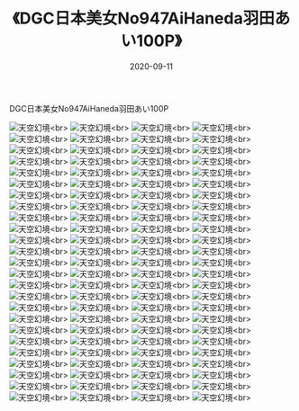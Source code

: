 ﻿---
layout: post
title: 《DGC日本美女No947AiHaneda羽田あい100P》
date: 2020-09-11
img: http://photo.orgx.cf/性感/2020/DGC日本美女No947AiHaneda羽田あい100P/000.jpg
tags: [美女,性感,泳衣]
---

DGC日本美女No947AiHaneda羽田あい100P



![天空幻境](http://photo.orgx.cf/性感/2020/DGC日本美女No947AiHaneda羽田あい100P/001.jpg''天空幻境'')<br>
![天空幻境](http://photo.orgx.cf/性感/2020/DGC日本美女No947AiHaneda羽田あい100P/002.jpg''天空幻境'')<br>
![天空幻境](http://photo.orgx.cf/性感/2020/DGC日本美女No947AiHaneda羽田あい100P/003.jpg''天空幻境'')<br>
![天空幻境](http://photo.orgx.cf/性感/2020/DGC日本美女No947AiHaneda羽田あい100P/004.jpg''天空幻境'')<br>
![天空幻境](http://photo.orgx.cf/性感/2020/DGC日本美女No947AiHaneda羽田あい100P/005.jpg''天空幻境'')<br>
![天空幻境](http://photo.orgx.cf/性感/2020/DGC日本美女No947AiHaneda羽田あい100P/006.jpg''天空幻境'')<br>
![天空幻境](http://photo.orgx.cf/性感/2020/DGC日本美女No947AiHaneda羽田あい100P/007.jpg''天空幻境'')<br>
![天空幻境](http://photo.orgx.cf/性感/2020/DGC日本美女No947AiHaneda羽田あい100P/008.jpg''天空幻境'')<br>
![天空幻境](http://photo.orgx.cf/性感/2020/DGC日本美女No947AiHaneda羽田あい100P/009.jpg''天空幻境'')<br>
![天空幻境](http://photo.orgx.cf/性感/2020/DGC日本美女No947AiHaneda羽田あい100P/010.jpg''天空幻境'')<br>
![天空幻境](http://photo.orgx.cf/性感/2020/DGC日本美女No947AiHaneda羽田あい100P/011.jpg''天空幻境'')<br>
![天空幻境](http://photo.orgx.cf/性感/2020/DGC日本美女No947AiHaneda羽田あい100P/012.jpg''天空幻境'')<br>
![天空幻境](http://photo.orgx.cf/性感/2020/DGC日本美女No947AiHaneda羽田あい100P/013.jpg''天空幻境'')<br>
![天空幻境](http://photo.orgx.cf/性感/2020/DGC日本美女No947AiHaneda羽田あい100P/014.jpg''天空幻境'')<br>
![天空幻境](http://photo.orgx.cf/性感/2020/DGC日本美女No947AiHaneda羽田あい100P/015.jpg''天空幻境'')<br>
![天空幻境](http://photo.orgx.cf/性感/2020/DGC日本美女No947AiHaneda羽田あい100P/016.jpg''天空幻境'')<br>
![天空幻境](http://photo.orgx.cf/性感/2020/DGC日本美女No947AiHaneda羽田あい100P/017.jpg''天空幻境'')<br>
![天空幻境](http://photo.orgx.cf/性感/2020/DGC日本美女No947AiHaneda羽田あい100P/018.jpg''天空幻境'')<br>
![天空幻境](http://photo.orgx.cf/性感/2020/DGC日本美女No947AiHaneda羽田あい100P/019.jpg''天空幻境'')<br>
![天空幻境](http://photo.orgx.cf/性感/2020/DGC日本美女No947AiHaneda羽田あい100P/020.jpg''天空幻境'')<br>
![天空幻境](http://photo.orgx.cf/性感/2020/DGC日本美女No947AiHaneda羽田あい100P/021.jpg''天空幻境'')<br>
![天空幻境](http://photo.orgx.cf/性感/2020/DGC日本美女No947AiHaneda羽田あい100P/022.jpg''天空幻境'')<br>
![天空幻境](http://photo.orgx.cf/性感/2020/DGC日本美女No947AiHaneda羽田あい100P/023.jpg''天空幻境'')<br>
![天空幻境](http://photo.orgx.cf/性感/2020/DGC日本美女No947AiHaneda羽田あい100P/024.jpg''天空幻境'')<br>
![天空幻境](http://photo.orgx.cf/性感/2020/DGC日本美女No947AiHaneda羽田あい100P/025.jpg''天空幻境'')<br>
![天空幻境](http://photo.orgx.cf/性感/2020/DGC日本美女No947AiHaneda羽田あい100P/026.jpg''天空幻境'')<br>
![天空幻境](http://photo.orgx.cf/性感/2020/DGC日本美女No947AiHaneda羽田あい100P/027.jpg''天空幻境'')<br>
![天空幻境](http://photo.orgx.cf/性感/2020/DGC日本美女No947AiHaneda羽田あい100P/028.jpg''天空幻境'')<br>
![天空幻境](http://photo.orgx.cf/性感/2020/DGC日本美女No947AiHaneda羽田あい100P/029.jpg''天空幻境'')<br>
![天空幻境](http://photo.orgx.cf/性感/2020/DGC日本美女No947AiHaneda羽田あい100P/030.jpg''天空幻境'')<br>
![天空幻境](http://photo.orgx.cf/性感/2020/DGC日本美女No947AiHaneda羽田あい100P/031.jpg''天空幻境'')<br>
![天空幻境](http://photo.orgx.cf/性感/2020/DGC日本美女No947AiHaneda羽田あい100P/032.jpg''天空幻境'')<br>
![天空幻境](http://photo.orgx.cf/性感/2020/DGC日本美女No947AiHaneda羽田あい100P/033.jpg''天空幻境'')<br>
![天空幻境](http://photo.orgx.cf/性感/2020/DGC日本美女No947AiHaneda羽田あい100P/034.jpg''天空幻境'')<br>
![天空幻境](http://photo.orgx.cf/性感/2020/DGC日本美女No947AiHaneda羽田あい100P/035.jpg''天空幻境'')<br>
![天空幻境](http://photo.orgx.cf/性感/2020/DGC日本美女No947AiHaneda羽田あい100P/036.jpg''天空幻境'')<br>
![天空幻境](http://photo.orgx.cf/性感/2020/DGC日本美女No947AiHaneda羽田あい100P/037.jpg''天空幻境'')<br>
![天空幻境](http://photo.orgx.cf/性感/2020/DGC日本美女No947AiHaneda羽田あい100P/038.jpg''天空幻境'')<br>
![天空幻境](http://photo.orgx.cf/性感/2020/DGC日本美女No947AiHaneda羽田あい100P/039.jpg''天空幻境'')<br>
![天空幻境](http://photo.orgx.cf/性感/2020/DGC日本美女No947AiHaneda羽田あい100P/040.jpg''天空幻境'')<br>
![天空幻境](http://photo.orgx.cf/性感/2020/DGC日本美女No947AiHaneda羽田あい100P/041.jpg''天空幻境'')<br>
![天空幻境](http://photo.orgx.cf/性感/2020/DGC日本美女No947AiHaneda羽田あい100P/042.jpg''天空幻境'')<br>
![天空幻境](http://photo.orgx.cf/性感/2020/DGC日本美女No947AiHaneda羽田あい100P/043.jpg''天空幻境'')<br>
![天空幻境](http://photo.orgx.cf/性感/2020/DGC日本美女No947AiHaneda羽田あい100P/044.jpg''天空幻境'')<br>
![天空幻境](http://photo.orgx.cf/性感/2020/DGC日本美女No947AiHaneda羽田あい100P/045.jpg''天空幻境'')<br>
![天空幻境](http://photo.orgx.cf/性感/2020/DGC日本美女No947AiHaneda羽田あい100P/046.jpg''天空幻境'')<br>
![天空幻境](http://photo.orgx.cf/性感/2020/DGC日本美女No947AiHaneda羽田あい100P/047.jpg''天空幻境'')<br>
![天空幻境](http://photo.orgx.cf/性感/2020/DGC日本美女No947AiHaneda羽田あい100P/048.jpg''天空幻境'')<br>
![天空幻境](http://photo.orgx.cf/性感/2020/DGC日本美女No947AiHaneda羽田あい100P/049.jpg''天空幻境'')<br>
![天空幻境](http://photo.orgx.cf/性感/2020/DGC日本美女No947AiHaneda羽田あい100P/050.jpg''天空幻境'')<br>
![天空幻境](http://photo.orgx.cf/性感/2020/DGC日本美女No947AiHaneda羽田あい100P/051.jpg''天空幻境'')<br>
![天空幻境](http://photo.orgx.cf/性感/2020/DGC日本美女No947AiHaneda羽田あい100P/052.jpg''天空幻境'')<br>
![天空幻境](http://photo.orgx.cf/性感/2020/DGC日本美女No947AiHaneda羽田あい100P/053.jpg''天空幻境'')<br>
![天空幻境](http://photo.orgx.cf/性感/2020/DGC日本美女No947AiHaneda羽田あい100P/054.jpg''天空幻境'')<br>
![天空幻境](http://photo.orgx.cf/性感/2020/DGC日本美女No947AiHaneda羽田あい100P/055.jpg''天空幻境'')<br>
![天空幻境](http://photo.orgx.cf/性感/2020/DGC日本美女No947AiHaneda羽田あい100P/056.jpg''天空幻境'')<br>
![天空幻境](http://photo.orgx.cf/性感/2020/DGC日本美女No947AiHaneda羽田あい100P/057.jpg''天空幻境'')<br>
![天空幻境](http://photo.orgx.cf/性感/2020/DGC日本美女No947AiHaneda羽田あい100P/058.jpg''天空幻境'')<br>
![天空幻境](http://photo.orgx.cf/性感/2020/DGC日本美女No947AiHaneda羽田あい100P/059.jpg''天空幻境'')<br>
![天空幻境](http://photo.orgx.cf/性感/2020/DGC日本美女No947AiHaneda羽田あい100P/060.jpg''天空幻境'')<br>
![天空幻境](http://photo.orgx.cf/性感/2020/DGC日本美女No947AiHaneda羽田あい100P/061.jpg''天空幻境'')<br>
![天空幻境](http://photo.orgx.cf/性感/2020/DGC日本美女No947AiHaneda羽田あい100P/062.jpg''天空幻境'')<br>
![天空幻境](http://photo.orgx.cf/性感/2020/DGC日本美女No947AiHaneda羽田あい100P/063.jpg''天空幻境'')<br>
![天空幻境](http://photo.orgx.cf/性感/2020/DGC日本美女No947AiHaneda羽田あい100P/064.jpg''天空幻境'')<br>
![天空幻境](http://photo.orgx.cf/性感/2020/DGC日本美女No947AiHaneda羽田あい100P/065.jpg''天空幻境'')<br>
![天空幻境](http://photo.orgx.cf/性感/2020/DGC日本美女No947AiHaneda羽田あい100P/066.jpg''天空幻境'')<br>
![天空幻境](http://photo.orgx.cf/性感/2020/DGC日本美女No947AiHaneda羽田あい100P/067.jpg''天空幻境'')<br>
![天空幻境](http://photo.orgx.cf/性感/2020/DGC日本美女No947AiHaneda羽田あい100P/068.jpg''天空幻境'')<br>
![天空幻境](http://photo.orgx.cf/性感/2020/DGC日本美女No947AiHaneda羽田あい100P/069.jpg''天空幻境'')<br>
![天空幻境](http://photo.orgx.cf/性感/2020/DGC日本美女No947AiHaneda羽田あい100P/070.jpg''天空幻境'')<br>
![天空幻境](http://photo.orgx.cf/性感/2020/DGC日本美女No947AiHaneda羽田あい100P/071.jpg''天空幻境'')<br>
![天空幻境](http://photo.orgx.cf/性感/2020/DGC日本美女No947AiHaneda羽田あい100P/072.jpg''天空幻境'')<br>
![天空幻境](http://photo.orgx.cf/性感/2020/DGC日本美女No947AiHaneda羽田あい100P/073.jpg''天空幻境'')<br>
![天空幻境](http://photo.orgx.cf/性感/2020/DGC日本美女No947AiHaneda羽田あい100P/074.jpg''天空幻境'')<br>
![天空幻境](http://photo.orgx.cf/性感/2020/DGC日本美女No947AiHaneda羽田あい100P/075.jpg''天空幻境'')<br>
![天空幻境](http://photo.orgx.cf/性感/2020/DGC日本美女No947AiHaneda羽田あい100P/076.jpg''天空幻境'')<br>
![天空幻境](http://photo.orgx.cf/性感/2020/DGC日本美女No947AiHaneda羽田あい100P/077.jpg''天空幻境'')<br>
![天空幻境](http://photo.orgx.cf/性感/2020/DGC日本美女No947AiHaneda羽田あい100P/078.jpg''天空幻境'')<br>
![天空幻境](http://photo.orgx.cf/性感/2020/DGC日本美女No947AiHaneda羽田あい100P/079.jpg''天空幻境'')<br>
![天空幻境](http://photo.orgx.cf/性感/2020/DGC日本美女No947AiHaneda羽田あい100P/080.jpg''天空幻境'')<br>
![天空幻境](http://photo.orgx.cf/性感/2020/DGC日本美女No947AiHaneda羽田あい100P/081.jpg''天空幻境'')<br>
![天空幻境](http://photo.orgx.cf/性感/2020/DGC日本美女No947AiHaneda羽田あい100P/082.jpg''天空幻境'')<br>
![天空幻境](http://photo.orgx.cf/性感/2020/DGC日本美女No947AiHaneda羽田あい100P/083.jpg''天空幻境'')<br>
![天空幻境](http://photo.orgx.cf/性感/2020/DGC日本美女No947AiHaneda羽田あい100P/084.jpg''天空幻境'')<br>
![天空幻境](http://photo.orgx.cf/性感/2020/DGC日本美女No947AiHaneda羽田あい100P/085.jpg''天空幻境'')<br>
![天空幻境](http://photo.orgx.cf/性感/2020/DGC日本美女No947AiHaneda羽田あい100P/086.jpg''天空幻境'')<br>
![天空幻境](http://photo.orgx.cf/性感/2020/DGC日本美女No947AiHaneda羽田あい100P/087.jpg''天空幻境'')<br>
![天空幻境](http://photo.orgx.cf/性感/2020/DGC日本美女No947AiHaneda羽田あい100P/088.jpg''天空幻境'')<br>
![天空幻境](http://photo.orgx.cf/性感/2020/DGC日本美女No947AiHaneda羽田あい100P/089.jpg''天空幻境'')<br>
![天空幻境](http://photo.orgx.cf/性感/2020/DGC日本美女No947AiHaneda羽田あい100P/090.jpg''天空幻境'')<br>
![天空幻境](http://photo.orgx.cf/性感/2020/DGC日本美女No947AiHaneda羽田あい100P/091.jpg''天空幻境'')<br>
![天空幻境](http://photo.orgx.cf/性感/2020/DGC日本美女No947AiHaneda羽田あい100P/092.jpg''天空幻境'')<br>
![天空幻境](http://photo.orgx.cf/性感/2020/DGC日本美女No947AiHaneda羽田あい100P/093.jpg''天空幻境'')<br>
![天空幻境](http://photo.orgx.cf/性感/2020/DGC日本美女No947AiHaneda羽田あい100P/094.jpg''天空幻境'')<br>
![天空幻境](http://photo.orgx.cf/性感/2020/DGC日本美女No947AiHaneda羽田あい100P/095.jpg''天空幻境'')<br>
![天空幻境](http://photo.orgx.cf/性感/2020/DGC日本美女No947AiHaneda羽田あい100P/096.jpg''天空幻境'')<br>
![天空幻境](http://photo.orgx.cf/性感/2020/DGC日本美女No947AiHaneda羽田あい100P/097.jpg''天空幻境'')<br>
![天空幻境](http://photo.orgx.cf/性感/2020/DGC日本美女No947AiHaneda羽田あい100P/098.jpg''天空幻境'')<br>
![天空幻境](http://photo.orgx.cf/性感/2020/DGC日本美女No947AiHaneda羽田あい100P/099.jpg''天空幻境'')<br>
![天空幻境](http://photo.orgx.cf/性感/2020/DGC日本美女No947AiHaneda羽田あい100P/100.jpg''天空幻境'')<br>